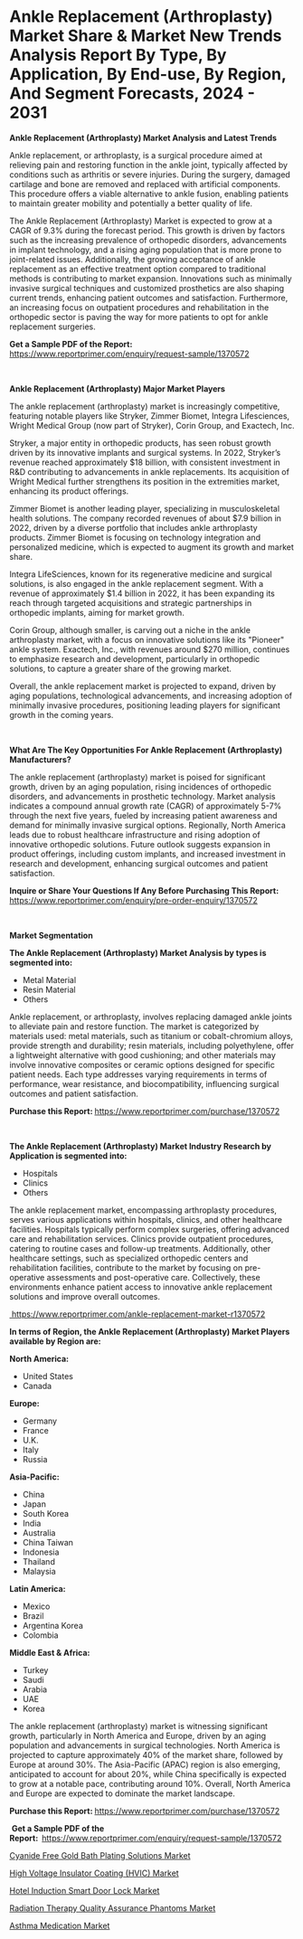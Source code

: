<p><h1>Ankle Replacement (Arthroplasty) Market Share & Market New Trends Analysis Report By Type, By Application, By End-use, By Region, And Segment Forecasts, 2024 - 2031</h1></p><p><strong>Ankle Replacement (Arthroplasty) Market Analysis and Latest Trends</strong></p>
<p><p>Ankle replacement, or arthroplasty, is a surgical procedure aimed at relieving pain and restoring function in the ankle joint, typically affected by conditions such as arthritis or severe injuries. During the surgery, damaged cartilage and bone are removed and replaced with artificial components. This procedure offers a viable alternative to ankle fusion, enabling patients to maintain greater mobility and potentially a better quality of life.</p><p>The Ankle Replacement (Arthroplasty) Market is expected to grow at a CAGR of 9.3% during the forecast period. This growth is driven by factors such as the increasing prevalence of orthopedic disorders, advancements in implant technology, and a rising aging population that is more prone to joint-related issues. Additionally, the growing acceptance of ankle replacement as an effective treatment option compared to traditional methods is contributing to market expansion. Innovations such as minimally invasive surgical techniques and customized prosthetics are also shaping current trends, enhancing patient outcomes and satisfaction. Furthermore, an increasing focus on outpatient procedures and rehabilitation in the orthopedic sector is paving the way for more patients to opt for ankle replacement surgeries.</p></p>
<p><strong>Get a Sample PDF of the Report:&nbsp;</strong> <a href="https://www.reportprimer.com/enquiry/request-sample/1370572">https://www.reportprimer.com/enquiry/request-sample/1370572</a></p>
<p>&nbsp;</p>
<p><strong>Ankle Replacement (Arthroplasty) Major Market Players</strong></p>
<p><p>The ankle replacement (arthroplasty) market is increasingly competitive, featuring notable players like Stryker, Zimmer Biomet, Integra Lifesciences, Wright Medical Group (now part of Stryker), Corin Group, and Exactech, Inc. </p><p>Stryker, a major entity in orthopedic products, has seen robust growth driven by its innovative implants and surgical systems. In 2022, Stryker’s revenue reached approximately $18 billion, with consistent investment in R&D contributing to advancements in ankle replacements. Its acquisition of Wright Medical further strengthens its position in the extremities market, enhancing its product offerings.</p><p>Zimmer Biomet is another leading player, specializing in musculoskeletal health solutions. The company recorded revenues of about $7.9 billion in 2022, driven by a diverse portfolio that includes ankle arthroplasty products. Zimmer Biomet is focusing on technology integration and personalized medicine, which is expected to augment its growth and market share.</p><p>Integra LifeSciences, known for its regenerative medicine and surgical solutions, is also engaged in the ankle replacement segment. With a revenue of approximately $1.4 billion in 2022, it has been expanding its reach through targeted acquisitions and strategic partnerships in orthopedic implants, aiming for market growth.</p><p>Corin Group, although smaller, is carving out a niche in the ankle arthroplasty market, with a focus on innovative solutions like its "Pioneer" ankle system. Exactech, Inc., with revenues around $270 million, continues to emphasize research and development, particularly in orthopedic solutions, to capture a greater share of the growing market.</p><p>Overall, the ankle replacement market is projected to expand, driven by aging populations, technological advancements, and increasing adoption of minimally invasive procedures, positioning leading players for significant growth in the coming years.</p></p>
<p>&nbsp;</p>
<p><strong>What Are The Key Opportunities For Ankle Replacement (Arthroplasty) Manufacturers?</strong></p>
<p><p>The ankle replacement (arthroplasty) market is poised for significant growth, driven by an aging population, rising incidences of orthopedic disorders, and advancements in prosthetic technology. Market analysis indicates a compound annual growth rate (CAGR) of approximately 5-7% through the next five years, fueled by increasing patient awareness and demand for minimally invasive surgical options. Regionally, North America leads due to robust healthcare infrastructure and rising adoption of innovative orthopedic solutions. Future outlook suggests expansion in product offerings, including custom implants, and increased investment in research and development, enhancing surgical outcomes and patient satisfaction.</p></p>
<p><strong>Inquire or Share Your Questions If Any Before Purchasing This Report:</strong> <a href="https://www.reportprimer.com/enquiry/pre-order-enquiry/1370572">https://www.reportprimer.com/enquiry/pre-order-enquiry/1370572</a></p>
<p>&nbsp;</p>
<p><strong>Market Segmentation</strong></p>
<p><strong>The Ankle Replacement (Arthroplasty) Market Analysis by types is segmented into:</strong></p>
<p><ul><li>Metal Material</li><li>Resin Material</li><li>Others</li></ul></p>
<p><p>Ankle replacement, or arthroplasty, involves replacing damaged ankle joints to alleviate pain and restore function. The market is categorized by materials used: metal materials, such as titanium or cobalt-chromium alloys, provide strength and durability; resin materials, including polyethylene, offer a lightweight alternative with good cushioning; and other materials may involve innovative composites or ceramic options designed for specific patient needs. Each type addresses varying requirements in terms of performance, wear resistance, and biocompatibility, influencing surgical outcomes and patient satisfaction.</p></p>
<p><strong>Purchase this Report:&nbsp;</strong><a href="https://www.reportprimer.com/purchase/1370572">https://www.reportprimer.com/purchase/1370572</a></p>
<p>&nbsp;</p>
<p><strong>The Ankle Replacement (Arthroplasty) Market Industry Research by Application is segmented into:</strong></p>
<p><ul><li>Hospitals</li><li>Clinics</li><li>Others</li></ul></p>
<p><p>The ankle replacement market, encompassing arthroplasty procedures, serves various applications within hospitals, clinics, and other healthcare facilities. Hospitals typically perform complex surgeries, offering advanced care and rehabilitation services. Clinics provide outpatient procedures, catering to routine cases and follow-up treatments. Additionally, other healthcare settings, such as specialized orthopedic centers and rehabilitation facilities, contribute to the market by focusing on pre-operative assessments and post-operative care. Collectively, these environments enhance patient access to innovative ankle replacement solutions and improve overall outcomes.</p></p>
<p><a href="https://www.reportprimer.com/ankle-replacement-market-r1370572">&nbsp;https://www.reportprimer.com/ankle-replacement-market-r1370572</a></p>
<p><strong>In terms of Region, the Ankle Replacement (Arthroplasty) Market Players available by Region are:</strong></p>
<p>
    <p> <strong> North America: </strong>
        <ul>
            <li>United States</li>
            <li>Canada</li>
        </ul>
        </p> 
    <p> <strong> Europe: </strong>
        <ul>
            <li>Germany</li>
            <li>France</li>
            <li>U.K.</li>
            <li>Italy</li>
            <li>Russia</li>
        </ul>
        </p> 
    <p> <strong> Asia-Pacific: </strong>
        <ul>
            <li>China</li>
            <li>Japan</li>
            <li>South Korea</li>
            <li>India</li>
            <li>Australia</li>
            <li>China Taiwan</li>
            <li>Indonesia</li>
            <li>Thailand</li>
            <li>Malaysia</li>
        </ul>
        </p> 
    <p> <strong> Latin America: </strong>
        <ul>
            <li>Mexico</li>
            <li>Brazil</li>
            <li>Argentina Korea</li>
            <li>Colombia</li>
        </ul>
        </p> 
    <p> <strong> Middle East & Africa: </strong>
        <ul>
            <li>Turkey</li>
            <li>Saudi</li>
            <li>Arabia</li>
            <li>UAE</li>
            <li>Korea</li>
        </ul>
    </p>
    </p>
<p><p>The ankle replacement (arthroplasty) market is witnessing significant growth, particularly in North America and Europe, driven by an aging population and advancements in surgical technologies. North America is projected to capture approximately 40% of the market share, followed by Europe at around 30%. The Asia-Pacific (APAC) region is also emerging, anticipated to account for about 20%, while China specifically is expected to grow at a notable pace, contributing around 10%. Overall, North America and Europe are expected to dominate the market landscape.</p></p>
<p><strong>Purchase this Report: </strong><a href="https://www.reportprimer.com/purchase/1370572">https://www.reportprimer.com/purchase/1370572</a></p>
<p>&nbsp;<strong>Get a Sample PDF of the Report:&nbsp;&nbsp;</strong><a href="https://www.reportprimer.com/enquiry/request-sample/1370572">https://www.reportprimer.com/enquiry/request-sample/1370572</a></p>
<p><strong></strong></p>
<p><p><a href="https://issuu.com/reportprime-2/docs/cyanide-free-gold-bath-plating-solu_51f66899b50b8f">Cyanide Free Gold Bath Plating Solutions Market</a></p><p><a href="https://issuu.com/reportprime-2/docs/high-voltage-insulator-coating-hvic_7ec8ddd64fb9e7">High Voltage Insulator Coating (HVIC) Market</a></p><p><a href="https://medium.com/@thwjitrg94/how-regional-and-global-trends-are-shaping-the-hotel-induction-smart-door-lock-market-for-the-year-e4eb3b7af19e?postPublishedType=repub">Hotel Induction Smart Door Lock Market</a></p><p><a href="https://medium.com/@thwjitrg94/charting-the-future-comprehensive-analysis-of-the-global-radiation-therapy-quality-assurance-a08b0692ef0b">Radiation Therapy Quality Assurance Phantoms Market</a></p><p><a href="https://www.linkedin.com/pulse/global-asthma-medication-market-trends-innovations-forward-looking-gtaje">Asthma Medication Market</a></p></p>